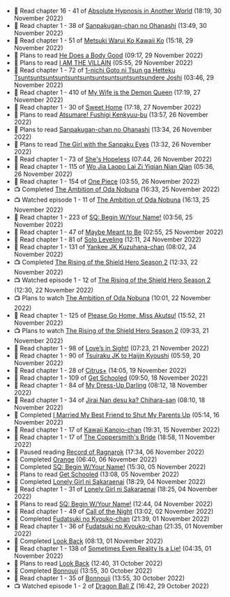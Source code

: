 <!-- ANILIST_ACTIVITY:start -->

-   📖 Read chapter 16 - 41 of [Absolute Hypnosis in Another World](https://anilist.co/manga/145575) (18:19, 30 November 2022)
-   📖 Read chapter 1 - 38 of [Sanpakugan-chan no Ohanashi](https://anilist.co/manga/101867) (13:49, 30 November 2022)
-   📖 Read chapter 1 - 51 of [Metsuki Warui Ko Kawaii Ko](https://anilist.co/manga/143936) (15:18, 29 November 2022)
-   📖 Plans to read [He Does a Body Good](https://anilist.co/manga/86429) (09:17, 29 November 2022)
-   📖 Plans to read [I AM THE VILLAIN](https://anilist.co/manga/145498) (05:55, 29 November 2022)
-   📖 Read chapter 1 - 72 of [1-nichi Goto ni Tsun ga Hetteku Tsuntsuntsuntsuntsuntsuntsuntsuntsuntsuntsundere Joshi](https://anilist.co/manga/152855) (03:46, 29 November 2022)
-   📖 Read chapter 1 - 410 of [My Wife is the Demon Queen](https://anilist.co/manga/107966) (17:19, 27 November 2022)
-   📖 Read chapter 1 - 30 of [Sweet Home](https://anilist.co/manga/100954) (17:18, 27 November 2022)
-   📖 Plans to read [Atsumare! Fushigi Kenkyuu-bu](https://anilist.co/manga/98625) (13:57, 26 November 2022)
-   📖 Plans to read [Sanpakugan-chan no Ohanashi](https://anilist.co/manga/101867) (13:34, 26 November 2022)
-   📖 Plans to read [The Girl with the Sanpaku Eyes](https://anilist.co/manga/103184) (13:32, 26 November 2022)
-   📖 Read chapter 1 - 73 of [She's Hopeless](https://anilist.co/manga/126944) (07:44, 26 November 2022)
-   📖 Read chapter 1 - 115 of [Wo Jia Laopo Lai Zi Yiqian Nian Qian](https://anilist.co/manga/146267) (05:36, 26 November 2022)
-   📖 Read chapter 1 - 154 of [One Piece](https://anilist.co/manga/30013) (03:55, 26 November 2022)
-   📺 Completed [The Ambition of Oda Nobuna](https://anilist.co/anime/11933) (16:33, 25 November 2022)
-   📺 Watched episode 1 - 11 of [The Ambition of Oda Nobuna](https://anilist.co/anime/11933) (16:13, 25 November 2022)
-   📖 Read chapter 1 - 223 of [SQ: Begin W/Your Name!](https://anilist.co/manga/85734) (03:56, 25 November 2022)
-   📖 Read chapter 1 - 47 of [Maybe Meant to Be](https://anilist.co/manga/146139) (02:55, 25 November 2022)
-   📖 Read chapter 1 - 81 of [Solo Leveling](https://anilist.co/manga/105398) (12:11, 24 November 2022)
-   📖 Read chapter 1 - 131 of [Yankee JK Kuzuhana-chan](https://anilist.co/manga/116822) (08:02, 24 November 2022)
-   📺 Completed [The Rising of the Shield Hero Season 2](https://anilist.co/anime/111321) (12:33, 22 November 2022)
-   📺 Watched episode 1 - 12 of [The Rising of the Shield Hero Season 2](https://anilist.co/anime/111321) (12:30, 22 November 2022)
-   📺 Plans to watch [The Ambition of Oda Nobuna](https://anilist.co/anime/11933) (10:01, 22 November 2022)
-   📖 Read chapter 1 - 125 of [Please Go Home, Miss Akutsu!](https://anilist.co/manga/113501) (15:52, 21 November 2022)
-   📺 Plans to watch [The Rising of the Shield Hero Season 2](https://anilist.co/anime/111321) (09:33, 21 November 2022)
-   📖 Read chapter 1 - 98 of [Love’s in Sight!](https://anilist.co/manga/107445) (07:23, 21 November 2022)
-   📖 Read chapter 1 - 90 of [Tsuiraku JK to Haijin Kyoushi](https://anilist.co/manga/99737) (05:59, 20 November 2022)
-   📖 Read chapter 1 - 28 of [Citrus+](https://anilist.co/manga/103884) (14:05, 19 November 2022)
-   📖 Read chapter 1 - 109 of [Get Schooled](https://anilist.co/manga/128521) (09:50, 18 November 2022)
-   📖 Read chapter 1 - 84 of [My Dress-Up Darling](https://anilist.co/manga/101583) (08:12, 18 November 2022)
-   📖 Read chapter 1 - 34 of [Jirai Nan desu ka? Chihara-san](https://anilist.co/manga/137714) (08:10, 18 November 2022)
-   📖 Completed [I Married My Best Friend to Shut My Parents Up](https://anilist.co/manga/102047) (05:14, 16 November 2022)
-   📖 Read chapter 1 - 17 of [Kawaii Kanojo-chan](https://anilist.co/manga/144155) (19:31, 15 November 2022)
-   📖 Read chapter 1 - 17 of [The Coppersmith's Bride](https://anilist.co/manga/117675) (18:58, 11 November 2022)
-   📖 Paused reading [Record of Ragnarok](https://anilist.co/manga/107098) (17:34, 06 November 2022)
-   📖 Completed [Orange](https://anilist.co/manga/65573) (06:40, 06 November 2022)
-   📖 Completed [SQ: Begin W/Your Name!](https://anilist.co/manga/85734) (15:30, 05 November 2022)
-   📖 Plans to read [Get Schooled](https://anilist.co/manga/128521) (13:08, 05 November 2022)
-   📖 Completed [Lonely Girl ni Sakaraenai](https://anilist.co/manga/112621) (18:29, 04 November 2022)
-   📖 Read chapter 1 - 31 of [Lonely Girl ni Sakaraenai](https://anilist.co/manga/112621) (18:25, 04 November 2022)
-   📖 Plans to read [SQ: Begin W/Your Name!](https://anilist.co/manga/85734) (12:44, 04 November 2022)
-   📖 Read chapter 1 - 49 of [Call of the Night](https://anilist.co/manga/111233) (13:02, 02 November 2022)
-   📖 Completed [Fudatsuki no Kyouko-chan](https://anilist.co/manga/85915) (21:39, 01 November 2022)
-   📖 Read chapter 1 - 36 of [Fudatsuki no Kyouko-chan](https://anilist.co/manga/85915) (21:35, 01 November 2022)
-   📖 Completed [Look Back](https://anilist.co/manga/136807) (08:13, 01 November 2022)
-   📖 Read chapter 1 - 138 of [Sometimes Even Reality Is a Lie!](https://anilist.co/manga/113076) (04:35, 01 November 2022)
-   📖 Plans to read [Look Back](https://anilist.co/manga/136807) (12:40, 31 October 2022)
-   📖 Completed [Bonnouji](https://anilist.co/manga/58226) (13:55, 30 October 2022)
-   📖 Read chapter 1 - 35 of [Bonnouji](https://anilist.co/manga/58226) (13:55, 30 October 2022)
-   📺 Watched episode 1 - 2 of [Dragon Ball Z](https://anilist.co/anime/813) (16:42, 29 October 2022)

<!-- ANILIST_ACTIVITY:end -->
